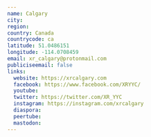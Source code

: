 ```yaml
---
name: Calgary
city:
region:
country: Canada
countrycode: ca
latitude: 51.0486151
longitude: -114.0708459
email: xr_calgary@protonmail.com
publiciseemail: false
links:
  website: https://xrcalgary.com
  facebook: https://www.facebook.com/XRYYC/
  youtube:
  twitter: https://twitter.com/XR_YYC
  instagram: https://instagram.com/xrcalgary
  diaspora:
  peertube:
  mastodon:
---
```

